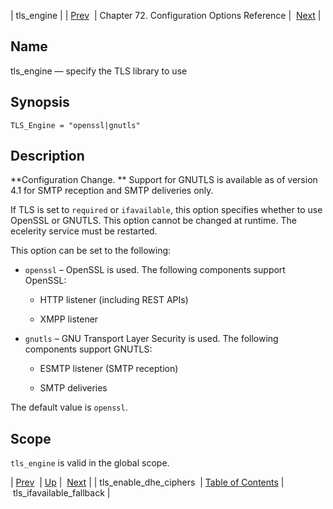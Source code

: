 | tls_engine |
| [Prev](conf.ref.tls_enable_dhe_ciphers)  | Chapter 72. Configuration Options Reference |  [Next](config.tls_ifavailable_fallback) |

<a name="config.tls_engine"></a>
## Name

tls_engine — specify the TLS library to use

## Synopsis

`TLS_Engine = "openssl|gnutls"`

<a name="idp27031808"></a>
## Description

**Configuration Change. ** Support for GNUTLS is available as of version 4.1 for SMTP reception and SMTP deliveries only.

If TLS is set to `required` or `ifavailable`, this option specifies whether to use OpenSSL or GNUTLS. This option cannot be changed at runtime. The ecelerity service must be restarted.

This option can be set to the following:

*   `openssl` – OpenSSL is used. The following components support OpenSSL:

    *   HTTP listener (including REST APIs)

    *   XMPP listener

*   `gnutls` – GNU Transport Layer Security is used. The following components support GNUTLS:

    *   ESMTP listener (SMTP reception)

    *   SMTP deliveries

The default value is `openssl`.

<a name="idp27046128"></a>
## Scope

`tls_engine` is valid in the global scope.

| [Prev](conf.ref.tls_enable_dhe_ciphers)  | [Up](config.options.ref) |  [Next](config.tls_ifavailable_fallback) |
| tls_enable_dhe_ciphers  | [Table of Contents](index) |  tls_ifavailable_fallback |


